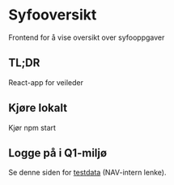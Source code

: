# Syfooversikt
Frontend for å vise oversikt over syfooppgaver

## TL;DR
React-app for veileder 

## Kjøre lokalt
Kjør npm start

## Logge på i Q1-miljø
Se denne siden for [testdata](https://confluence.adeo.no/pages/viewpage.action?pageId=228580060) (NAV-intern lenke).
